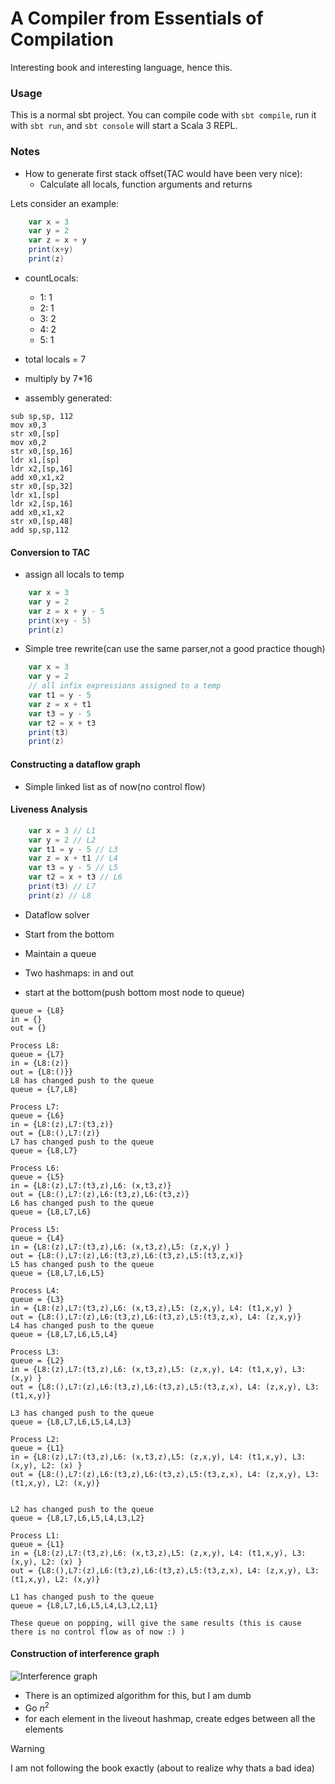 # A Compiler from Essentials of Compilation

Interesting book and interesting language, hence this.

### Usage

This is a normal sbt project. You can compile code with `sbt compile`, run it with `sbt run`, and `sbt console` will start a Scala 3 REPL.

### Notes

- How to generate first stack offset(TAC would have been very nice):
  - Calculate all locals, function arguments and returns

Lets consider an example:

```scala
    var x = 3
    var y = 2
    var z = x + y
    print(x+y)
    print(z)
```

- countLocals:

  - 1: 1
  - 2: 1
  - 3: 2
  - 4: 2
  - 5: 1

- total locals = 7

- multiply by 7\*16

- assembly generated:

```arm
sub sp,sp, 112
mov x0,3
str x0,[sp]
mov x0,2
str x0,[sp,16]
ldr x1,[sp]
ldr x2,[sp,16]
add x0,x1,x2
str x0,[sp,32]
ldr x1,[sp]
ldr x2,[sp,16]
add x0,x1,x2
str x0,[sp,48]
add sp,sp,112

```

#### Conversion to TAC

- assign all locals to temp

```scala
    var x = 3
    var y = 2
    var z = x + y - 5
    print(x+y - 5)
    print(z)
```

- Simple tree rewrite(can use the same parser,not a good practice though)

```scala
    var x = 3
    var y = 2
    // all infix expressions assigned to a temp
    var t1 = y - 5
    var z = x + t1
    var t3 = y - 5
    var t2 = x + t3
    print(t3)
    print(z)
```

#### Constructing a dataflow graph

- Simple linked list as of now(no control flow)

#### Liveness Analysis

```scala
    var x = 3 // L1
    var y = 2 // L2
    var t1 = y - 5 // L3
    var z = x + t1 // L4
    var t3 = y - 5 // L5
    var t2 = x + t3 // L6
    print(t3) // L7
    print(z) // L8
```

- Dataflow solver
- Start from the bottom

- Maintain a queue
- Two hashmaps: in and out
- start at the bottom(push bottom most node to queue)

```
queue = {L8}
in = {}
out = {}

Process L8:
queue = {L7}
in = {L8:(z)}
out = {L8:()}}
L8 has changed push to the queue
queue = {L7,L8}

Process L7:
queue = {L6}
in = {L8:(z),L7:(t3,z)}
out = {L8:(),L7:(z)}
L7 has changed push to the queue
queue = {L8,L7}

Process L6:
queue = {L5}
in = {L8:(z),L7:(t3,z),L6: (x,t3,z)}
out = {L8:(),L7:(z),L6:(t3,z),L6:(t3,z)}
L6 has changed push to the queue
queue = {L8,L7,L6}

Process L5:
queue = {L4}
in = {L8:(z),L7:(t3,z),L6: (x,t3,z),L5: (z,x,y) }
out = {L8:(),L7:(z),L6:(t3,z),L6:(t3,z),L5:(t3,z,x)}
L5 has changed push to the queue
queue = {L8,L7,L6,L5}

Process L4:
queue = {L3}
in = {L8:(z),L7:(t3,z),L6: (x,t3,z),L5: (z,x,y), L4: (t1,x,y) }
out = {L8:(),L7:(z),L6:(t3,z),L6:(t3,z),L5:(t3,z,x), L4: (z,x,y)}
L4 has changed push to the queue
queue = {L8,L7,L6,L5,L4}

Process L3:
queue = {L2}
in = {L8:(z),L7:(t3,z),L6: (x,t3,z),L5: (z,x,y), L4: (t1,x,y), L3: (x,y) }
out = {L8:(),L7:(z),L6:(t3,z),L6:(t3,z),L5:(t3,z,x), L4: (z,x,y), L3: (t1,x,y)}

L3 has changed push to the queue
queue = {L8,L7,L6,L5,L4,L3}

Process L2:
queue = {L1}
in = {L8:(z),L7:(t3,z),L6: (x,t3,z),L5: (z,x,y), L4: (t1,x,y), L3: (x,y), L2: (x) }
out = {L8:(),L7:(z),L6:(t3,z),L6:(t3,z),L5:(t3,z,x), L4: (z,x,y), L3: (t1,x,y), L2: (x,y)}


L2 has changed push to the queue
queue = {L8,L7,L6,L5,L4,L3,L2}

Process L1:
queue = {L1}
in = {L8:(z),L7:(t3,z),L6: (x,t3,z),L5: (z,x,y), L4: (t1,x,y), L3: (x,y), L2: (x) }
out = {L8:(),L7:(z),L6:(t3,z),L6:(t3,z),L5:(t3,z,x), L4: (z,x,y), L3: (t1,x,y), L2: (x,y)}

L1 has changed push to the queue
queue = {L8,L7,L6,L5,L4,L3,L2,L1}

These queue on popping, will give the same results (this is cause there is no control flow as of now :) )

```

#### Construction of interference graph

![Interference graph]("./test.svg")

- There is an optimized algorithm for this, but I am dumb
- Go $n^2$
- for each element in the liveout hashmap, create edges between all the elements

> [!WARNING]
> I am not following the book exactly (about to realize why thats a bad idea)
